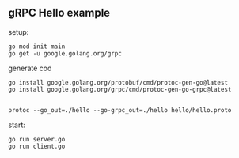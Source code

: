 ## gRPC Hello example

setup:

```
go mod init main
go get -u google.golang.org/grpc

```

generate cod

```
go install google.golang.org/protobuf/cmd/protoc-gen-go@latest
go install google.golang.org/grpc/cmd/protoc-gen-go-grpc@latest


protoc --go_out=./hello --go-grpc_out=./hello hello/hello.proto

```

start:

```
go run server.go
go run client.go
```
